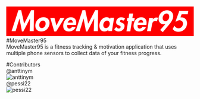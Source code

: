 ![Logo](readme_assets/MoveMaster95.png)  
#MoveMaster95  
MoveMaster95 is a fitness tracking & motivation application that uses multiple phone sensors to collect data of your fitness progress.  
  
#Contributors  
@anttinym  
![anttinym](https://avatars0.githubusercontent.com/u/33100455?s=460&v=4)  
@pessi22  
![pessi22](https://avatars2.githubusercontent.com/u/33121987?s=460&v=4)  
